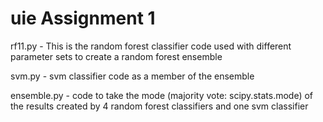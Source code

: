 # uie Assignment 1
rf11.py - This is the random forest classifier code
  used with different parameter sets to create a random forest ensemble
  
svm.py - svm classifier code as a member of the ensemble

ensemble.py - code to take the mode (majority vote: scipy.stats.mode) of the results created by 4 random forest classifiers and one svm classifier
